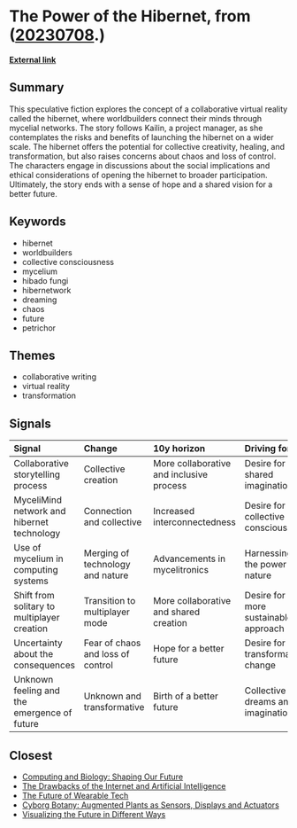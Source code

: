 # __The Power of the Hibernet__, from ([20230708](https://kghosh.substack.com/p/20230708).)

__[External link](https://blog.foster.co/several-hiberfolk-are-typing/?utm_source=substack&utm_medium=email)__



## Summary

This speculative fiction explores the concept of a collaborative virtual reality called the hibernet, where worldbuilders connect their minds through mycelial networks. The story follows Kailin, a project manager, as she contemplates the risks and benefits of launching the hibernet on a wider scale. The hibernet offers the potential for collective creativity, healing, and transformation, but also raises concerns about chaos and loss of control. The characters engage in discussions about the social implications and ethical considerations of opening the hibernet to broader participation. Ultimately, the story ends with a sense of hope and a shared vision for a better future.

## Keywords

* hibernet
* worldbuilders
* collective consciousness
* mycelium
* hibado fungi
* hibernetwork
* dreaming
* chaos
* future
* petrichor

## Themes

* collaborative writing
* virtual reality
* transformation

## Signals

| Signal                                      | Change                            | 10y horizon                              | Driving force                          |
|:--------------------------------------------|:----------------------------------|:-----------------------------------------|:---------------------------------------|
| Collaborative storytelling process          | Collective creation               | More collaborative and inclusive process | Desire for shared imagination          |
| MyceliMind network and hibernet technology  | Connection and collective         | Increased interconnectedness             | Desire for collective consciousness    |
| Use of mycelium in computing systems        | Merging of technology and nature  | Advancements in mycelitronics            | Harnessing the power of nature         |
| Shift from solitary to multiplayer creation | Transition to multiplayer mode    | More collaborative and shared creation   | Desire for a more sustainable approach |
| Uncertainty about the consequences          | Fear of chaos and loss of control | Hope for a better future                 | Desire for transformative change       |
| Unknown feeling and the emergence of future | Unknown and transformative        | Birth of a better future                 | Collective dreams and imagination      |

## Closest

* [Computing and Biology: Shaping Our Future](455dc7f82448dc311103de117ab8646f)
* [The Drawbacks of the Internet and Artificial Intelligence](652fc7ec1f422e931bc5a9ba8011650a)
* [The Future of Wearable Tech](a81c4775b91ccd0db3e1b84da893ac6f)
* [Cyborg Botany: Augmented Plants as Sensors, Displays and Actuators](b1f6991b9b718672751c9427c3f5b794)
* [Visualizing the Future in Different Ways](b8b0a7af9c851d7f68d775d61199fa62)